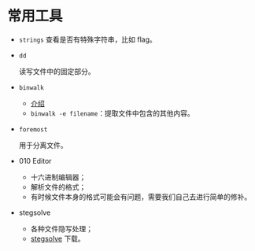 # 常用工具

- `strings`
  查看是否有特殊字符串，比如 flag。

- `dd`

  读写文件中的固定部分。

- `binwalk`

  - [介绍](http://www.freebuf.com/sectool/15266.html)
  - `binwalk -e filename`：提取文件中包含的其他内容。

- `foremost`

  用于分离文件。

- 010 Editor

  - 十六进制编辑器；
  - 解析文件的格式；
  - 有时候文件本身的格式可能会有问题，需要我们自己去进行简单的修补。

- stegsolve

  - 各种文件隐写处理；
  - [stegsolve](http://www.caesum.com/handbook/Stegsolve.jar) 下载。